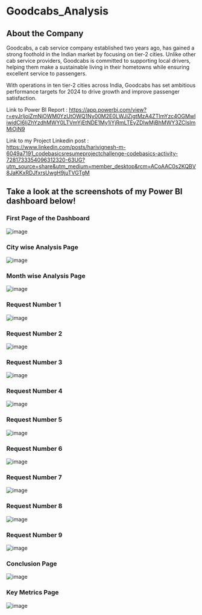<H1>Goodcabs_Analysis</H1>

<H2>About the Company</H2>

Goodcabs, a cab service company established two years ago, has gained a strong foothold in the Indian market by focusing on tier-2 cities. Unlike other cab service providers, Goodcabs is committed to supporting local drivers, helping them make a sustainable living in their hometowns while ensuring excellent service to passengers. 

With operations in ten tier-2 cities across India, Goodcabs has set ambitious performance targets for 2024 to drive growth and improve passenger satisfaction.

Link to Power BI Report : https://app.powerbi.com/view?r=eyJrIjoiZmNjOWM0YzUtOWQ1Ny00M2E0LWJiZjgtMzA4ZTlmYzc4OGMwIiwidCI6IjZhYzdhMWY0LTVmYjEtNDE1My1iYjRmLTEyZDIwMjBhMWY3ZCIsImMiOjN9

Link to my Project Linkedin post : https://www.linkedin.com/posts/harivignesh-m-6049a7191_codebasicsresumeprojectchallenge-codebasics-activity-7281733354096312320-63UG?utm_source=share&utm_medium=member_desktop&rcm=ACoAAC0s2KQBV8JaKKxRDJfxrsUwgH9juTVGTgM


<h2>Take a look at the screenshots of my Power BI dashboard below!</h2>

<H3>First Page of the Dashboard</H3>

![image](https://github.com/user-attachments/assets/aef164de-dc26-4b42-9a8c-5382d72e67ff)

<H3>City wise Analysis Page</H3>

![image](https://github.com/user-attachments/assets/2526d1b3-eaa0-4490-84da-1ab598257188)

<H3>Month wise Analysis Page</H3>

![image](https://github.com/user-attachments/assets/d4edb462-8550-436c-9e3b-982db83eb928)

<H3>Request Number 1 </H3>

![image](https://github.com/user-attachments/assets/ec1b3857-6a22-4e75-81a3-eb800d26ee54)

<H3>Request Number 2 </H3>

![image](https://github.com/user-attachments/assets/6e5e0395-2d10-429f-9396-524c77edf46f)

<H3>Request Number 3 </H3>

![image](https://github.com/user-attachments/assets/c0bb26c3-0914-40d7-9361-de033e23dad7)

<H3>Request Number 4 </H3>

![image](https://github.com/user-attachments/assets/99107e89-7c2d-4211-9fc9-d331bdbdfb8f)

<H3>Request Number 5 </H3>

![image](https://github.com/user-attachments/assets/b2cebf9f-95e7-4aa9-ac29-83005e536713)

<H3>Request Number 6 </H3>

![image](https://github.com/user-attachments/assets/67e81957-d2e6-419b-850e-6911b00e7858)

<H3>Request Number 7 </H3>

![image](https://github.com/user-attachments/assets/165c5368-f034-493a-a191-085ad3619354)

<H3>Request Number 8 </H3>

![image](https://github.com/user-attachments/assets/73b07435-962a-4159-be67-42e2cf0b68f0)

<H3>Request Number 9 </H3>

![image](https://github.com/user-attachments/assets/3f9689b3-04d2-4ea7-9327-44dceaf74155)

<H3>Conclusion Page </H3>

![image](https://github.com/user-attachments/assets/4305c9e9-6604-49eb-9fcc-f30c9afcc349)

<H3>Key Metrics Page </H3>

![image](https://github.com/user-attachments/assets/da18930d-be61-46ad-a1cd-25eeff77daca)

